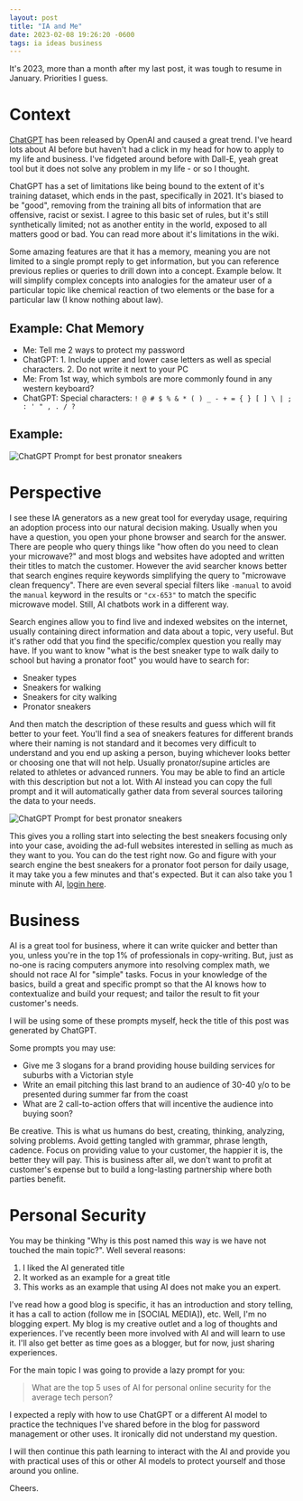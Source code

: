```yaml
---
layout: post
title: "IA and Me"
date: 2023-02-08 19:26:20 -0600
tags: ia ideas business
---
```


It's 2023, more than a month after my last post, it was tough to resume in January. Priorities I guess.

# Context

[ChatGPT][cgpt] has been released by OpenAI and caused a great trend. I've heard lots about AI before but haven't had a click in my head for how to apply to my life and business. I've fidgeted around before with Dall-E, yeah great tool but it does not solve any problem in my life - or so I thought.

ChatGPT has a set of limitations like being bound to the extent of it's training dataset, which ends in the past, specifically in 2021. It's biased to be "good", removing from the training all bits of information that are offensive, racist or sexist. I agree to this basic set of rules, but it's still synthetically limited; not as another entity in the world, exposed to all matters good or bad. You can read more about it's limitations in the wiki.

Some amazing features are that it has a memory, meaning you are not limited to a single prompt reply to get information, but you can reference previous replies or queries to drill down into a concept. Example below. It will simplify complex concepts into analogies for the amateur user of a particular topic like chemical reaction of two elements or the base for a particular law (I know nothing about law).

## Example: Chat Memory

- Me: Tell me 2 ways to protect my password
- ChatGPT: 1. Include upper and lower case letters as well as special characters. 2. Do not write it next to your PC
- Me: From 1st way, which symbols are more commonly found in any western keyboard?
- ChatGPT: Special characters: `! @ # $ % & * ( ) _ - + = { } [ ] \ | ; : ' " , . / ?`

## Example: 

<img src="{{page.url}}chatgpt-eli5law.png" alt="ChatGPT Prompt for best pronator sneakers">

# Perspective

I see these IA generators as a new great tool for everyday usage, requiring an adoption process into our natural decision making. Usually when you have a question, you open your phone browser and search for the answer. There are people who query things like "how often do you need to clean your microwave?" and most blogs and websites have adopted and written their titles to match the customer. However the avid searcher knows better that search engines require keywords simplifying the query to "microwave clean frequency". There are even several special filters like `-manual` to avoid the `manual` keyword in the results or `"cx-653"` to match the specific microwave model. Still, AI chatbots work in a different way.

Search engines allow you to find live and indexed websites on the internet, usually containing direct information and data about a topic, very useful. But it's rather odd that you find the specific/complex question you really may have. If you want to know "what is the best sneaker type to walk daily to school but having a pronator foot" you would have to search for:

- Sneaker types
- Sneakers for walking
- Sneakers for city walking
- Pronator sneakers

And then match the description of these results and guess which will fit better to your feet. You'll find a sea of sneakers features for different brands where their naming is not standard and it becomes very difficult to understand and you end up asking a person, buying whichever looks better or choosing one that will not help. Usually pronator/supine articles are related to athletes or advanced runners. You may be able to find an article with this description but not a lot. With AI instead you can copy the full prompt and it will automatically gather data from several sources tailoring the data to your needs. 

<img src="{{page.url}}chatgpt-sneakers.png" alt="ChatGPT Prompt for best pronator sneakers">

This gives you a rolling start into selecting the best sneakers focusing only into your case, avoiding the ad-full websites interested in selling as much as they want to you. You can do the test right now. Go and figure with your search engine the best sneakers for a pronator foot person for daily usage, it may take you a few minutes and that's expected. But it can also take you 1 minute with AI, [login here][cgptchat].

# Business

AI is a great tool for business, where it can write quicker and better than you, unless you're in the top 1% of professionals in copy-writing. But, just as no-one is racing computers anymore into resolving complex math, we should not race AI for "simple" tasks. Focus in your knowledge of the basics, build a great and specific prompt so that the AI knows how to contextualize and build your request; and tailor the result to fit your customer's needs.

I will be using some of these prompts myself, heck the title of this post was generated by ChatGPT.

Some prompts you may use:

- Give me 3 slogans for a brand providing house building services for suburbs with a Victorian style
- Write an email pitching this last brand to an audience of 30-40 y/o to be presented during summer far from the coast
- What are 2 call-to-action offers that will incentive the audience into buying soon?

Be creative. This is what us humans do best, creating, thinking, analyzing, solving problems. Avoid getting tangled with grammar, phrase length, cadence. Focus on providing value to your customer, the happier it is, the better they will pay. This is business after all, we don't want to profit at customer's expense but to build a long-lasting partnership where both parties benefit.

# Personal Security

You may be thinking "Why is this post named this way is we have not touched the main topic?". Well several reasons:

1. I liked the AI generated title
2. It worked as an example for a great title
3. This works as an example that using AI does not make you an expert.

I've read how a good blog is specific, it has an introduction and story telling, it has a call to action (follow me in [SOCIAL MEDIA]), etc. Well, I'm no blogging expert. My blog is my creative outlet and a log of thoughts and experiences. I've recently been more involved with AI and will learn to use it. I'll also get better as time goes as a blogger, but for now, just sharing experiences.

For the main topic I was going to provide a lazy prompt for you:

> What are the top 5 uses of AI for personal online security for the average tech person?

I expected a reply with how to use ChatGPT or a different AI model to practice the techniques I've shared before in the blog for password management or other uses. It ironically did not understand my question.

I will then continue this path learning to interact with the AI and provide you with practical uses of this or other AI models to protect yourself and those around you online.

Cheers.



[cgpt]: https://en.wikipedia.org/wiki/ChatGPT
[cgptchat]: https://chat.openai.com/
